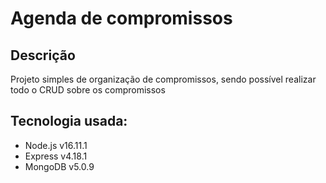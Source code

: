 # Agenda de compromissos

## Descrição

Projeto simples de organização de compromissos, sendo possível realizar todo o CRUD sobre os compromissos

## Tecnologia usada:

- Node.js v16.11.1
- Express v4.18.1
- MongoDB v5.0.9
